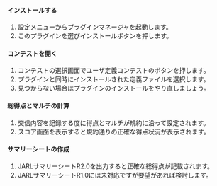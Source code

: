 #### インストールする

1. 設定メニューからプラグインマネージャを起動します。
2. このプラグインを選びインストールボタンを押します。

#### コンテストを開く

1. コンテストの選択画面でユーザ定義コンテストのボタンを押します。
2. プラグインと同時にインストールされた定義ファイルを選択します。
3. 見つからない場合はプラグインのインストールをやり直しましょう。

#### 総得点とマルチの計算

1. 交信内容を記録する度に得点とマルチが規約に沿って設定されます。
2. スコア画面を表示すると規約通りの正確な得点状況が表示されます。

#### サマリーシートの作成

1. JARLサマリーシートR2.0を出力すると正確な総得点が記載されます。
2. JARLサマリーシートR1.0には未対応ですが要望があれば検討します。
